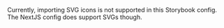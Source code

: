 Currently, importing SVG icons is not supported in this Storybook
config. The NextJS config does support SVGs though.
